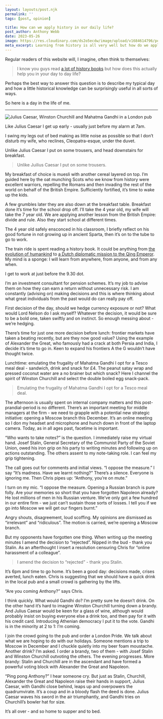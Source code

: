 ```yaml
---
layout: layouts/post.njk
permalink: ''
tags: [post, opinion]

title: How can we apply history in our daily life?
post_author: Anthony Webb
date: 2023-05-26
image: https://res.cloudinary.com/ds2o5ecdw/image/upload/v1684614796/posts/HistoryInDailyLife.png
meta_excerpt: Learning from history is all very well but how do we apply this to our normal everyday life? I consider a typical day of my own - and how I personally apply the past to the present.
---
```

Regular readers of this website will, I imagine, often think to themselves: 

> I know you guys read [a lot of history books](https://popularhistorybooks.com/allbooks/) but how does this actually help you in your day to day life?

Perhaps the best way to answer this question is to describe my typical day and how a little historical knowledge can be surprisingly useful in all sorts of ways.

So here is a day in the life of me.

---

![Julius Caesar, Winston Churchill and Mahatma Gandhi in a London pub](https://res.cloudinary.com/ds2o5ecdw/image/upload/c_fill,r_max/v1684614796/posts/HistoryInDailyLife.png#center 'What would these guys do? Applying history to everyday life')

Like Julius Caesar I get up early - usually just before my alarm at 7am.

I swing my legs out of bed making as little noise as possible so that I don’t disturb my wife, who reclines, Cleopatra-esque, under the duvet.

Unlike Julius Caesar I put on some trousers, and head downstairs for breakfast.

> Unlike Juilius Caesar I put on some trousers.

My breakfast of choice is muesli with another cereal layered on top. I’m guided here by the oat munching Scots who we know from history were excellent warriors, repelling the Romans and then invading the rest of the world on behalf of the British Empire. Sufficiently fortified, it’s time to wake up the kids.

A few grumbles later they are also down at the breakfast table. Breakfast done it’s time for the school drop off. I’ll take the 4 year old, my wife will take the 7 year old. We are applying another lesson from the British Empire: divide and rule. Also they start school at different times.

The 4 year old safely ensconced in his classroom, I briefly reflect on his good fortune in not growing up in ancient Sparta, then it’s on to the tube to go to work.

The train ride is spent reading a history book. It could be anything from [the evolution of humankind](https://popularhistorybooks.com/2021/05/26/a-story-of-us/) to [a Dutch diplomatic mission to the Qing Emperor](https://popularhistorybooks.com/2021/07/16/the-last-embassy/). My mind is a sponge: I will learn from anywhere, from anyone, and from any when.

I get to work at just before the 9.30 dot.

I’m an investment consultant for pension schemes. It’s my job to advise them on how they can earn a return without unnecessary risk. I am constantly (advising on) making decisions and this is where thinking about what great individuals from the past would do can really pay off.

First decision of the day, should we hedge currency exposure or not? What would Lord Nelson do I ask myself? Whatever the decision, it would be sure to be a bold one, taken swiftly and on instinct. So enough messing about - we’re hedging.

There’s time for just one more decision before lunch: frontier markets have taken a beating recently, but are they now good value? Using the example of Alexander the Great, who famously had a crack at both Persia and India, I decide it’s time to go in. Keen to expand his frontiers A the G wouldn’t have thought twice.

Lunchtime: emulating the frugality of Mahatma Gandhi I opt for a Tesco meal deal - sandwich, drink and snack for £4. The peanut satay wrap and pressed coconut water are a no brainer but which snack? Here I channel the spirit of Winston Churchill and select the double boiled egg snack-pack.

> Emulating the frugality of Mahatma Gandhi I opt for a Tesco meal deal.

The afternoon is usually spent on internal company matters and this post-prandial-period is no different. There’s an important meeting for middle managers at the firm - we need to grapple with a potential new strategic initiative: opening a Moscow branch this December. It’s an online meeting so I don my headset and microphone and hunch down in front of the laptop camera. Today, as in all ages past, facetime is important.

“Who wants to take notes?” is the question. I immediately raise my virtual hand. Josef Stalin, General Secretary of the Communist Party of the Soviet Union, owed his iron grip on his party to writing minutes and following up on actions outstanding. The others assent to my note-taking role. I can feel my grip tightening.

The call goes out for comments and initial views. “I oppose the measure.” I say “It’s madness. Have we learnt nothing?” There’s a silence. Everyone is ignoring me. Then Chris pipes up: “Anthony, you’re on mute.”

I turn on my mic. “I oppose the measure. Opening a Russian branch is pure folly. Are your memories so short that you have forgotten Napoleon already? He lost millions of men in his Russian venture. We’ve only got a few hundred in our entire firm - we just can’t sustain those sorts of losses. I tell you if we go into Moscow we will get our fingers burnt.”

Angry shouts, disagreement, loud scoffing. My opinions are dismissed as “irrelevant” and “ridiculous”. The motion is carried, we’re opening a Moscow branch.

But my opponents have forgotten one thing. When writing up the meeting minutes I amend the decision to “rejected”. Nipped in the bud - thank you Stalin. As an afterthought I insert a resolution censuring Chris for “online harassment of a colleague”.

> I amend the decision to “rejected” - thank you Stalin.

It’s 6pm and time to go home. It’s been a good day: decisions made, crises averted, lunch eaten. Chris is suggesting that we should have a quick drink in the local pub and a small crowd is gathering by the lifts.

“Are you coming Anthony?” says Chris.

I think quickly. What would Gandhi do? I’m pretty sure he doesn’t drink. On the other hand it’s hard to imagine Winston Churchill turning down a brandy. And Julius Caesar would be keen for a glass of wine, although would probably insist on buying everyone else a drink too, and then pay for it with his credit card. Introducing Athenian democracy I put it to the vote. Gandhi is in the minority at 2 to 1: I’m coming.

I join the crowd going to the pub and order a London Pride. We talk about what we are hoping to do with our holidays. Someone mentions a trip to Moscow in December and I chuckle quietly into my beer foam moustache. Another drink? I’m asked. I order a brandy, two of them - with Josef Stalin and Winston Churchill outvoting the others. The evening progresses. More brandy: Stalin and Churchill are in the ascendant and have formed a powerful voting block with Alexander the Great and Napoleon.

“Ping pong Anthony?” I hear someone cry. But just as Stalin, Churchill, Alexander the Great and Napoleon raise their hands in support, Julius Caesar, with Gandhi close behind, leaps up and overpowers the quadrumvirate. It’s a coup and in a bloody flash the deed is done. Julius Caesar waves his sword in the air triumphantly, and Gandhi tries on Churchill’s bowler hat for size.

It’s all over - and so home to supper and to bed.